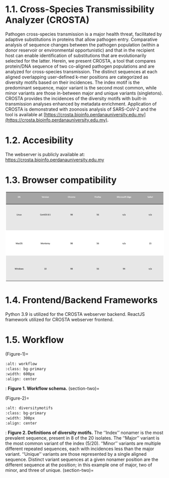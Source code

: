 # 1.1. Cross-Species Transmissibility Analyzer  (CROSTA)
Pathogen cross-species transmission is a major health threat, facilitated by adaptive substitutions in proteins that allow pathogen entry. Comparative analysis of sequence changes between the pathogen population (within a donor reservoir or environmental opportunistic) and that in the recipient host can enable identification of substitutions that are evolutionarily selected for the latter. Herein, we present CROSTA, a tool that compares protein/DNA sequence of two co-aligned pathogen populations and are analyzed for cross-species transmission. The distinct sequences at each aligned overlapping user-defined k-mer positions are categorized as diversity motifs based on their incidences. The index motif is the predominant sequence, major variant is the second most common, while minor variants are those in-between major and unique variants (singletons). CROSTA provides the incidences of the diversity motifs with built-in transmission analyses enhanced by metadata enrichment. Application of CROSTA is demonstrated with zoonosis analysis of SARS-CoV-2 and the tool is available at [https://crosta.bioinfo.perdanauniversity.edu.my](https://crosta.bioinfo.perdanauniversity.edu.my).

# 1.2. Accesibility

The webserver is publicly available at:
https://crosta.bioinfo.perdanauniversity.edu.my

# 1.3. Browser compatibility

![browserc](images/browserc.png)

# 1.4. Frontend/Backend Frameworks

Python 3.9 is utilized for the CROSTA webserver backend. ReactJS framework utilized for CROSTA webserver frontend. 

# 1.5. Workflow

(Figure-1)=
```{image} images/workflow.svg
:alt: workflow
:class: bg-primary
:width: 600px
:align: center
```

<a></a> 
: **Figure 1. Workflow schema.** 
(section-two)=

(Figure-2)=
```{image} images/diversity_motifs.svg
:alt: diversitymotifs
:class: bg-primary
:width: 300px
:align: center
```

<a></a> 
: **Figure 2. Definitions of diversity motifs.** The ‘‘Index’’ nonamer is the most prevalent sequence, present in 8 of the 20 isolates. The ‘‘Major’’ variant is the most common variant of the index (5/20). ‘‘Minor’’ variants are multiple different repeated sequences, each with incidences less than the major variant. ‘‘Unique’’ variants are those represented by a single aligned sequence. Distinct variant sequences at a given nonamer position are the different sequence at the position; in this example one of major, two of minor, and three of unique.
(section-two)=